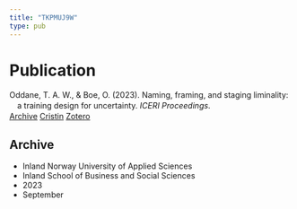 ```yaml
---
title: "TKPMUJ9W"
type: pub
---
```

<h1>Publication</h1>
<article id="csl-bib-container-TKPMUJ9W" class="csl-bib-container">
  <div class="csl-bib-body" style="line-height: 1.35; padding-left: 1em; text-indent:-1em;">
  <div class="csl-entry">Oddane, T. A. W., &amp; Boe, O. (2023). Naming, framing, and staging liminality: a training design for uncertainty. <i>ICERI Proceedings</i>.</div>
</div>
  <div class="csl-bib-buttons">
    <a href="#taxonomy-article-TKPMUJ9W" class="csl-bib-button">Archive</a>
    <a href alt="Cristin URL" class="csl-bib-button">Cristin</a>
    <a href alt="Zotero URL" class="csl-bib-button">Zotero</a>
  </div>
  <div id="csl-bib-meta-container-TKPMUJ9W"></div>
</article>
<div id="csl-bib-meta-TKPMUJ9W" class="csl-bib-meta">
  <article id="taxonomy-article-TKPMUJ9W" class="taxonomy-article">
    <h1>Archive</h1>
    <ul>
      <li>Inland Norway University of Applied Sciences</li>
      <li>Inland School of Business and Social Sciences</li>
      <li>2023</li>
      <li>September</li>
    </ul>
  </article>
</div>
